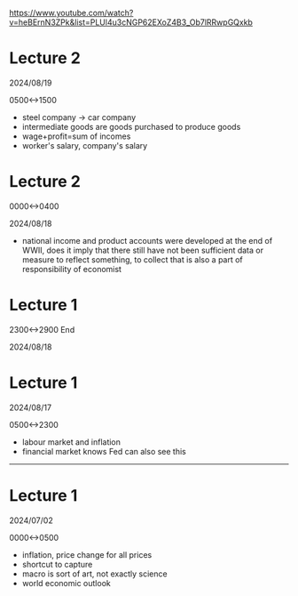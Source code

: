 https://www.youtube.com/watch?v=heBErnN3ZPk&list=PLUl4u3cNGP62EXoZ4B3_Ob7lRRwpGQxkb

# Lecture 2

2024/08/19

0500<->1500

- steel company -> car company
- intermediate goods are goods purchased to produce goods
- wage+profit=sum of incomes
- worker's salary, company's salary

# Lecture 2

0000<->0400

2024/08/18

- national income and product accounts were developed at the end of WWII, does it imply that there still have not been sufficient data or measure to reflect something, to collect that is also a part of responsibility of economist

# Lecture 1

2300<->2900 End

2024/08/18

# Lecture 1

2024/08/17

0500<->2300

- labour market and inflation
- financial market knows Fed can also see this

---

# Lecture 1

2024/07/02

0000<->0500

- inflation, price change for all prices
- shortcut to capture
- macro is sort of art, not exactly science
- world economic outlook
